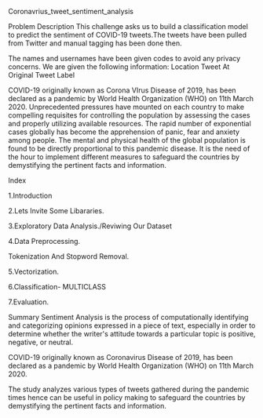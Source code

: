 Coronavrius_tweet_sentiment_analysis


Problem Description This challenge asks us to build a classification model to predict the sentiment of COVID-19 tweets.The tweets have been pulled from Twitter and manual tagging has been done then.

The names and usernames have been given codes to avoid any privacy concerns. We are given the following information: Location Tweet At Original Tweet Label

COVID-19 originally known as Corona VIrus Disease of 2019, has been declared as a pandemic by World Health Organization (WHO) on 11th March 2020. Unprecedented pressures have mounted on each country to make compelling requisites for controlling the population by assessing the cases and properly utilizing available resources. The rapid number of exponential cases globally has become the apprehension of panic, fear and anxiety among people. The mental and physical health of the global population is found to be directly proportional to this pandemic disease. It is the need of the hour to implement different measures to safeguard the countries by demystifying the pertinent facts and information.

Index

1.Introduction

2.Lets Invite Some Libararies.

3.Exploratory Data Analysis./Reviwing Our Dataset

4.Data Preprocessing.

Tokenization And Stopword Removal.

5.Vectorization.

6.Classification- MULTICLASS

7.Evaluation.

Summary Sentiment Analysis is the process of computationally identifying and categorizing opinions expressed in a piece of text, especially in order to determine whether the writer's attitude towards a particular topic is positive, negative, or neutral.

COVID-19 originally known as Coronavirus Disease of 2019, has been declared as a pandemic by World Health Organization (WHO) on 11th March 2020.

The study analyzes various types of tweets gathered during the pandemic times hence can be useful in policy making to safeguard the countries by demystifying the pertinent facts and information.
